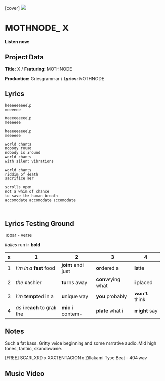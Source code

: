 [cover] ![](57175019_319474918741616_8502199518755923887_n.jpg)

# MOTHNODE_ X

**Listen now:** 

## Project Data

**Title:** X / **Featuring:** MOTHNODE

**Production:** Griesgrammar / **Lyrics:** MOTHNODE

## Lyrics

```
heeeeeeeeelp
meeeeee

heeeeeeeeelp
meeeeee

heeeeeeeeelp
meeeeee

world chants
nobody found
nobody is around
world chants
with silent vibrations

world chants 
riddim of death
sacrifice her

scrolls open 
not a whim of chance
to save the human breath
accomodate accomodate accomodate



```

## Lyrics Testing Ground

16bar - verse

*italics* run in
**bold**

| x | 1 | 2 | 3 | 4 |
|---|---|---|---|---|
| 1 | *i'm in a* **fast** food | **joint** and i just  | **or**dered a  | **la**tte  |
| 2 | *the* **ca**shier | **tu**rns away  |  **con**veying what |  **i** placed |
| 3 | *i'm* **tempt**ed in a | **u**nique way  |  **you** probably |  **won't** think |
| 4 | *as i* **reach** to grab the |  **mic** i contem-  | **plate** what i | **might** say |

## Notes

Such a fat bass. Gritty voice beginning and some narrative audio. Mid high tones, tantric, skandowanie.

[FREE] SCARLXRD x XXXTENTACION x Zillakami Type Beat - 404.wav

## Music Video
